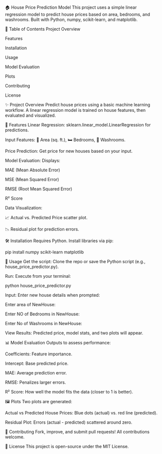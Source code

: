 🏠 House Price Prediction Model
This project uses a simple linear regression model to predict house prices based on area, bedrooms, and washrooms. Built with Python, numpy, scikit-learn, and matplotlib.

📖 Table of Contents
Project Overview

Features

Installation

Usage

Model Evaluation

Plots

Contributing

License

✨ Project Overview
Predict house prices using a basic machine learning workflow. A linear regression model is trained on house features, then evaluated and visualized.

🚀 Features
Linear Regression: sklearn.linear_model.LinearRegression for predictions.

Input Features: 📏 Area (sq. ft.), 🛏️ Bedrooms, 🚿 Washrooms.

Price Prediction: Get price for new houses based on your input.

Model Evaluation: Displays:

MAE (Mean Absolute Error)

MSE (Mean Squared Error)

RMSE (Root Mean Squared Error)

R² Score

Data Visualization:

📈 Actual vs. Predicted Price scatter plot.

📉 Residual plot for prediction errors.

🛠️ Installation
Requires Python. Install libraries via pip:

pip install numpy scikit-learn matplotlib

🏃 Usage
Get the script: Clone the repo or save the Python script (e.g., house_price_predictor.py).

Run: Execute from your terminal:

python house_price_predictor.py

Input: Enter new house details when prompted:

Enter area of NewHouse:

Enter NO of Bedrooms in NewHouse:

Enter No of Washrooms in NewHouse:

View Results: Predicted price, model stats, and two plots will appear.

📊 Model Evaluation
Outputs to assess performance:

Coefficients: Feature importance.

Intercept: Base predicted price.

MAE: Average prediction error.

RMSE: Penalizes larger errors.

R² Score: How well the model fits the data (closer to 1 is better).

🖼️ Plots
Two plots are generated:

Actual vs Predicted House Prices: Blue dots (actual) vs. red line (predicted).

Residual Plot: Errors (actual - predicted) scattered around zero.

🤝 Contributing
Fork, improve, and submit pull requests! All contributions welcome.

📜 License
This project is open-source under the MIT License.

